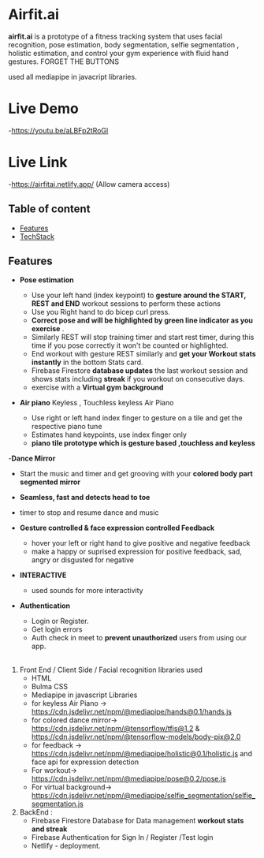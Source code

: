 
# Airfit.ai
**airfit.ai** is a prototype of a fitness tracking system that uses facial recognition, pose estimation, body segmentation, selfie segmentation , holistic estimation, and control your gym experience with fluid hand gestures. FORGET THE BUTTONS

used all mediapipe in javacript libraries. 

# Live Demo
 -https://youtu.be/aLBFp2tRoGI 

# Live Link
 -https://airfitai.netlify.app/ (Allow camera access)
 
## Table of content
  - [Features](#features)
  - [TechStack](#techstack)
  
## Features
- **Pose estimation**
   - Use your left hand (index keypoint) to **gesture around the START, REST and END** workout sessions to perform these actions
   - Use you Right hand to do bicep curl press.
   - **Correct pose and will be highlighted by green line indicator as you exercise** .
   - Similarly REST will stop training timer and start rest timer, during this time if you pose correctly it won't be counted or highlighted.
   - End workout with gesture REST similarly and **get your Workout stats instantly** in the bottom Stats card.
   - Firebase Firestore **database updates** the last workout session and shows stats including **streak** if you workout on consecutive days.
   - exercise with a **Virtual gym background**

- **Air piano** Keyless , Touchless keyless Air Piano
  - Use right or left hand index finger to gesture on a tile and get the respective piano tune
  - Estimates hand keypoints, use index finger only
  -  **piano tile prototype which is gesture based ,touchless and keyless**

-**Dance Mirror**
   - Start the music and timer and get grooving with your **colored body part segmented mirror**
   - **Seamless, fast and detects head to toe**
   - timer to stop and resume dance and music

- **Gesture controlled & face expression controlled Feedback**
   - hover your left or right hand to give positive and negative feedback
   - make a happy or suprised expression for positive feedback, sad, angry or disgusted for negative 

- **INTERACTIVE**
   - used sounds for more interactivity

- **Authentication**
  - Login or Register.
  - Get login errors
  - Auth check in meet to **prevent unauthorized** users from using our app.
<br></br>


1. Front End / Client Side / Facial recognition libraries used
   - HTML 
   - Bulma CSS
   - Mediapipe in javascript Libraries
   - for keyless Air Piano -> https://cdn.jsdelivr.net/npm/@mediapipe/hands@0.1/hands.js
   - for colored dance mirror->  https://cdn.jsdelivr.net/npm/@tensorflow/tfjs@1.2 & https://cdn.jsdelivr.net/npm/@tensorflow-models/body-pix@2.0
   - for feedback -> https://cdn.jsdelivr.net/npm/@mediapipe/holistic@0.1/holistic.js and face api for expression detection
   - For workout->  https://cdn.jsdelivr.net/npm/@mediapipe/pose@0.2/pose.js 
   - For virtual background-> https://cdn.jsdelivr.net/npm/@mediapipe/selfie_segmentation/selfie_segmentation.js
2. BackEnd :
    - Firebase Firestore Database for  Data management **workout stats and streak**
    - Firebase Authentication for Sign In / Register /Test login
    - Netlify - deployment.
